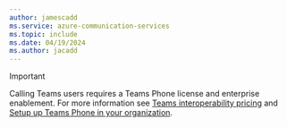 ```yaml
---
author: jamescadd
ms.service: azure-communication-services
ms.topic: include
ms.date: 04/19/2024
ms.author: jacadd
---
```

> [!IMPORTANT]
> Calling Teams users requires a Teams Phone license and enterprise enablement. For more information see [Teams interoperability pricing](../concepts/pricing/teams-interop-pricing.md) and [Setup up Teams Phone in your organization](/microsoftteams/setting-up-your-phone-system).